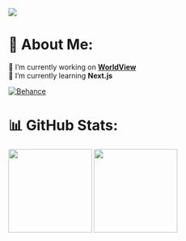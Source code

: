 ![](https://skills.syvixor.com/api/icons?i=c,csharp,java,js,ts,mysql,html,css,svg,md,threejs,react,tailwind,spring,npm,git,ws,regex,postgresql,leetcode,github,vscode,blender,figma,obsidian,premierepro,photoshop)

<!--
![](https://skills.syvixor.com/api/icons?i=ts,supabase,nextjs,graphql,docker,prisma)
-->

# 💫 About Me:
🔭 I’m currently working on **[WorldView](https://github.com/Shalev-Aviv/WorldView)**<br>
🌱 I’m currently learning **Next.js**<br>

[![Behance](https://img.shields.io/badge/Behance-1769ff?logo=behance&logoColor=white)](https://www.behance.net/shalev3)

# 📊 GitHub Stats:
<a href="https://www.youtube.com/watch?v=dQw4w9WgXcQ"><img src="https://github-readme-stats.vercel.app/api?username=Shalev-Aviv&theme=blue_navy&hide_border=false&include_all_commits=false&count_private=false" height="165"></a>
<a href="https://www.youtube.com/watch?v=dQw4w9WgXcQ"><img src="https://github-readme-stats.vercel.app/api/top-langs/?username=Shalev-Aviv&theme=blue_navy&hide_border=false&include_all_commits=false&count_private=false&layout=compact" height="165"></a>

<!-- Used these sites & repos to decorate the README -->
<!-- https://gprm.itsvg.in -->
<!-- https://github.com/syvixor/skills-icons -->
